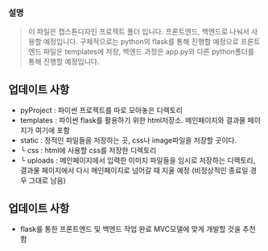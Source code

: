 <h3>설명</h3>

> 이 파일은 캡스톤디자인 프로젝트 폴더 입니다. 프론트엔드, 백엔드로 나눠서 사용할 예정입니다.
> 구체적으로는 python의 flask를 통해 진행할 예정으로 프론트 엔드 파일은 templates에 저장, 백엔드 과정은 app.py와 다른 python폴더를 통해 진행할 예정입니다.

<h2>업데이트 사항</h2>
<ul>
  <li>pyProject : 파이썬 프로젝트를 따로 모아놓은 디렉토리</li>
  <li>templates : 파이썬 flask를 활용하기 위한 html저장소. 메인페이지와 결과물 페이지가 여기에 포함</li>
  <li>static : 정적인 파일들을 저장하는 곳, css나 image파일을 저장할 곳이다.</li>
  <li>└ css : html에 사용할 css를 저장한 디렉토리</li>
  <li>└ uploads : 메인페이지에서 입력한 이미지 파일들을 임시로 저장하는 디렉토리, 결과물 페이지에서 다시 메인페이지로 넘어갈 때 지울 예정 (비정상적인 종료일 경우 그대로 남음)</li>
</ul>

<h2>업데이트 사항</h2>
<ul>
  <li>flask를 통한 프론트엔드 및 백엔드 작업 완료 MVC모델에 맞게 개발할 것을 추천함</li>
</ul>
